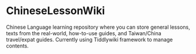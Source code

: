 # ChineseLessonWiki
 Chinese Language learning repository where you can store general lessons, texts from the real-world, how-to-use guides, and Taiwan/China travel/expat guides. Currently using Tiddlywiki framework to manage contents.

